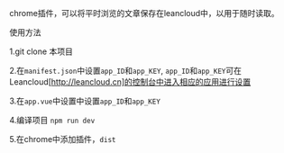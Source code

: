 chrome插件，可以将平时浏览的文章保存在leancloud中，以用于随时读取。

使用方法

1.git clone  本项目

2.在`manifest.json`中设置`app_ID`和`app_KEY`, `app_ID`和`app_KEY`可在 Leancloud[http://leancloud.cn]的控制台中进入相应的应用进行设置

3.在`app.vue`中设置中设置`app_ID`和`app_KEY`

4.编译项目 `npm run dev`

5.在chrome中添加插件，`dist`
